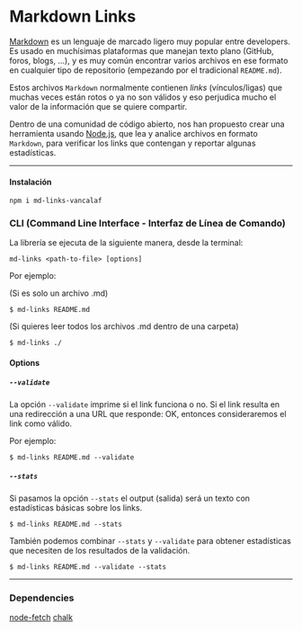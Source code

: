 # Markdown Links

[Markdown](https://es.wikipedia.org/wiki/Markdown) es un lenguaje de marcado
ligero muy popular entre developers. Es usado en muchísimas plataformas que
manejan texto plano (GitHub, foros, blogs, ...), y es muy común
encontrar varios archivos en ese formato en cualquier tipo de repositorio
(empezando por el tradicional `README.md`).

Estos archivos `Markdown` normalmente contienen _links_ (vínculos/ligas) que
muchas veces están rotos o ya no son válidos y eso perjudica mucho el valor de
la información que se quiere compartir.

Dentro de una comunidad de código abierto, nos han propuesto crear una
herramienta usando [Node.js](https://nodejs.org/), que lea y analice archivos
en formato `Markdown`, para verificar los links que contengan y reportar
algunas estadísticas.


***


#### Instalación

`npm i md-links-vancalaf`

### CLI (Command Line Interface - Interfaz de Línea de Comando)

La librería se ejecuta de la siguiente manera, desde la terminal:

`md-links <path-to-file> [options]`

Por ejemplo:


(Si es solo un archivo .md)

`$ md-links README.md`


(Si quieres leer todos los archivos .md dentro de una carpeta)

`$ md-links ./`



#### Options

##### `--validate`

La opción `--validate` imprime si el link funciona o no. Si el link resulta en una redirección a una
URL que responde: OK, entonces consideraremos el link como válido.

Por ejemplo:

`$ md-links README.md --validate`



##### `--stats`

Si pasamos la opción `--stats` el output (salida) será un texto con estadísticas
básicas sobre los links.

`$ md-links README.md --stats`

También podemos combinar `--stats` y `--validate` para obtener estadísticas que
necesiten de los resultados de la validación.

`$ md-links README.md --validate --stats`

***
### Dependencies

[node-fetch](https://www.npmjs.com/package/node-fetch)
[chalk](https://www.npmjs.com/package/chalk)